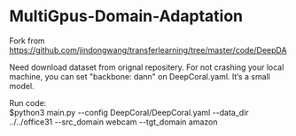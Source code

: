 # MultiGpus-Domain-Adaptation
Fork from https://github.com/jindongwang/transferlearning/tree/master/code/DeepDA  

Need download dataset from orignal repositery. For not crashing your local machine, you can set "backbone: dann" on DeepCoral.yaml. It’s a small model.  

Run code:  
$python3 main.py --config DeepCoral/DeepCoral.yaml --data_dir ../../office31 --src_domain webcam --tgt_domain amazon
